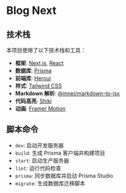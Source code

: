# Blog Next

## 技术栈

本项目使用了以下技术栈和工具：

- **框架**: [Next.js](https://nextjs.org/), [React](https://reactjs.org/)
- **数据库**: [Prisma](https://www.prisma.io/)
- **前端库**:  [Heroui](https://www.heroui.com/)
- **样式**: [Tailwind CSS](https://tailwindcss.com/)
- **Markdown 解析**: [@innei/markdown-to-jsx](https://github.com/innei/markdown-to-jsx)
- **代码高亮**: [Shiki](https://shiki.matsu.io/)
- **动画**: [Framer Motion](https://www.framer.com/motion/)

## 脚本命令

- `dev`: 启动开发服务器
- `build`: 生成 Prisma 客户端并构建项目
- `start`: 启动生产服务器
- `lint`: 运行代码检查
- `prisma`: 同步数据库并启动 Prisma Studio
- `migrate`: 生成数据库迁移脚本
